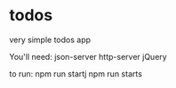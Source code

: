 # todos
very simple todos app

You'll need:
json-server
http-server
jQuery


to run: npm run startj 
        npm run starts
